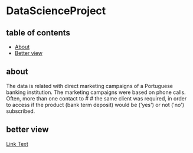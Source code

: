 # DataScienceProject
## table of contents
- [About](#about)
- [Better view](#better-view)
## about
The data is related with direct marketing campaigns of a Portuguese banking institution. The marketing campaigns were based on phone calls. Often, more than one contact to # # the same client was required, in order to access if the product (bank term deposit) would be ('yes') or not ('no') subscribed.

## better view 

[Link Text]([https://www.example.com](https://nbviewer.org/github/Hesham942/DataScienceProject/blob/main/files/bank-marketing.ipynb)https://nbviewer.org/github/Hesham942/DataScienceProject/blob/main/files/bank-marketing.ipynb)

